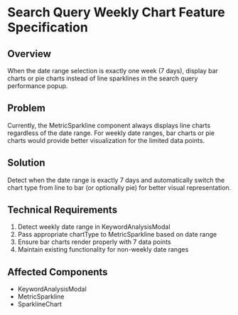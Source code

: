 # Search Query Weekly Chart Feature Specification

## Overview
When the date range selection is exactly one week (7 days), display bar charts or pie charts instead of line sparklines in the search query performance popup.

## Problem
Currently, the MetricSparkline component always displays line charts regardless of the date range. For weekly date ranges, bar charts or pie charts would provide better visualization for the limited data points.

## Solution
Detect when the date range is exactly 7 days and automatically switch the chart type from line to bar (or optionally pie) for better visual representation.

## Technical Requirements
1. Detect weekly date range in KeywordAnalysisModal
2. Pass appropriate chartType to MetricSparkline based on date range
3. Ensure bar charts render properly with 7 data points
4. Maintain existing functionality for non-weekly date ranges

## Affected Components
- KeywordAnalysisModal
- MetricSparkline 
- SparklineChart